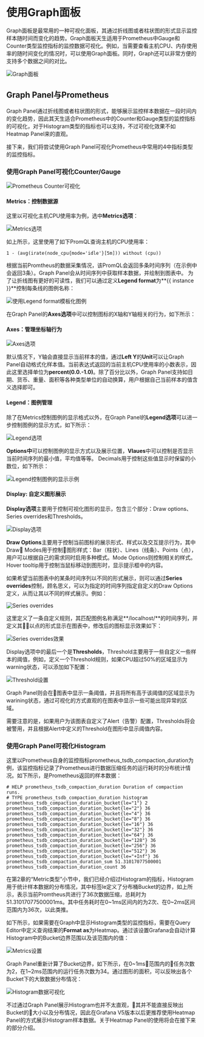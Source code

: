 # 使用Graph面板

Graph面板是最常用的一种可视化面板，其通过折线图或者柱状图的形式显示监控样本随时间而变化的趋势。Graph面板天生适用于Prometheus中Gauge和Counter类型监控指标的监控数据可视化。例如，当需要查看主机CPU、内存使用率的随时间变化的情况时，可以使用Graph面板。同时，Graph还可以非常方便的支持多个数据之间的对比。

![Graph面板](http://p2n2em8ut.bkt.clouddn.com/grafana_graph_panel.png)

## Graph Panel与Prometheus

Graph Panel通过折线图或者柱状图的形式，能够展示监控样本数据在一段时间内的变化趋势，因此其天生适合Prometheus中的Counter和Gauge类型的监控指标的可视化，对于Histogram类型的指标也可以支持，不过可视化效果不如Heatmap Panel来的直观。

接下来，我们将尝试使用Graph Panel可视化Prometheus中常用的4中指标类型的监控指标。

### 使用Graph Panel可视化Counter/Gauge

![Prometheus Counter可视化](http://p2n2em8ut.bkt.clouddn.com/grafana_graph_counter_demo_v2.png)

#### Metrics：控制数据源

这里以可视化主机CPU使用率为例，选中**Metrics选项**：

![Metrics选项](http://p2n2em8ut.bkt.clouddn.com/grafana_graph_counter_demo_metrics.png)

如上所示，这里使用了如下PromQL查询主机的CPU使用率：

```
1 - (avg(irate(node_cpu{mode='idle'}[5m])) without (cpu))
```

根据当前Promtheus的数据采集情况，该PromQL会返回多条时间序列（在示例中会返回3条）。Graph Panel会从时间序列中获取样本数据，并绘制到图表中。 为了让折线图有更好的可读性，我们可以通过定义**Legend format**为**{{ instance }}**控制每条线的图例名称：

![使用Legend format模板化图例](http://p2n2em8ut.bkt.clouddn.com/grafana_graph_counter_demo_metrics_legend.png)

在Graph Panel的**Axes选项**中可以控制图标的X轴和Y轴相关的行为，如下所示：

#### Axes：管理坐标轴行为

![Axes选项](http://p2n2em8ut.bkt.clouddn.com/grafana_graph_counter_demo_axes.png)

默认情况下，Y轴会直接显示当前样本的值，通过**Left Y**的**Unit**可以让Graph Panel自动格式化样本值。当前表达式返回的当前主机CPU使用率的小数表示，因此这里选择单位为**percent(0.0.-1.0)**。除了百分比以外，Graph Panel支持如日期、货币、重量、面积等各种类型单位的自动换算，用户根据自己当前样本的值含义选择即可。

#### Legend：图例管理

除了在Metrics控制图例的显示格式以外，在Graph Panel的**Legend选项**可以进一步控制图例的显示方式，如下所示：

![Legend选项](http://p2n2em8ut.bkt.clouddn.com/grafana_graph_counter_demo_legend.png)

**Options中**可以控制图例的显示方式以及展示位置，**Vlaues**中可以控制是否显示当前时间序列的最小值，平均值等等。 Decimals用于控制这些值显示时保留的小数位，如下所示：

![Legend控制图例的显示示例](http://p2n2em8ut.bkt.clouddn.com/grafana_graph_counter_demo_legend_sample.png)

#### Display: 自定义图形展示

**Display选项**主要用于控制可视化图形的显示，包含三个部分：Draw options、Series overrides和Thresholds。

![Display选项](http://p2n2em8ut.bkt.clouddn.com/grafana_graph_counter_demo_display_draw.png)

**Draw Options**主要用于控制当前图标的展示形式、样式以及交互提示行为，其中Draw Modes用于控制图形样式：Bar（柱状）、Lines（线条）、Points（点），用户可以根据自己的需求同时启用多种模式。Mode Options则控制相关的样式。Hover tooltip用于控制当鼠标移动到图形时，显示提示框中的内容。

如果希望当前图表中的某条时间序列以不同的形式展示，则可以通过**Series overrides**控制，顾名思义，可以为指定的时间序列指定自定义的Draw Options定义，从而让其以不同的样式展示。例如：

![Series overrides](http://p2n2em8ut.bkt.clouddn.com/grafana_series_overrides.png)

这里定义了一条自定义规则，其匹配图例名称满足**/localhost/**的时间序列，并定义其以点的形式显示在图表中，修改后的图标显示效果如下：

![Series overrides效果](http://p2n2em8ut.bkt.clouddn.com/grafana_series_overrides_demo.png)

Display选项中的最后一个是**Thresholds**，Threshold主要用于一些自定义一些样本的阈值，例如，定义一个Threshold规则，如果CPU超过50%的区域显示为warning状态，可以添加如下配置：

![Threshold设置](http://p2n2em8ut.bkt.clouddn.com/grafana_thresholds_demo.png)

Graph Panel则会在图表中显示一条阈值，并且将所有高于该阈值的区域显示为warining状态，通过可视化的方式直观的在图表中显示一些可能出现异常的区域。

需要注意的是，如果用户为该图表自定义了Alert（告警）配置，Thresholds将会被警用，并且根据Alert中定义的Threshold在图形中显示阈值内容。

### 使用Graph Panel可视化Histogram

这里以Prometheus自身的监控指标prometheus_tsdb_compaction_duration为例，该监控指标记录了Prometheus进行数据压缩任务的运行耗时的分布统计情况。如下所示，是Prometheus返回的样本数据：

```
# HELP prometheus_tsdb_compaction_duration Duration of compaction runs.
# TYPE prometheus_tsdb_compaction_duration histogram
prometheus_tsdb_compaction_duration_bucket{le="1"} 2
prometheus_tsdb_compaction_duration_bucket{le="2"} 36
prometheus_tsdb_compaction_duration_bucket{le="4"} 36
prometheus_tsdb_compaction_duration_bucket{le="8"} 36
prometheus_tsdb_compaction_duration_bucket{le="16"} 36
prometheus_tsdb_compaction_duration_bucket{le="32"} 36
prometheus_tsdb_compaction_duration_bucket{le="64"} 36
prometheus_tsdb_compaction_duration_bucket{le="128"} 36
prometheus_tsdb_compaction_duration_bucket{le="256"} 36
prometheus_tsdb_compaction_duration_bucket{le="512"} 36
prometheus_tsdb_compaction_duration_bucket{le="+Inf"} 36
prometheus_tsdb_compaction_duration_sum 51.31017077500001
prometheus_tsdb_compaction_duration_count 36
```

在第2章的“Metric类型”小节中，我们已经介绍过Histogram的指标，Histogram用于统计样本数据的分布情况，其中标签le定义了分布桶Bucket的边界，如上所示，表示当前Promtheus共进行了36次数据压缩，总耗时为51.31017077500001ms。其中任务耗时在0~1ms区间内的为2次、在0~2ms区间范围内为36次，以此类推。

如下所示，如果需要在Graph中显示Histogram类型的监控指标，需要在Query Editor中定义查询结果的**Format as**为Heatmap。通过该设置Grafana会自动计算Histogram中的Bucket边界范围以及该范围内的值：

![Metrics设置](http://p2n2em8ut.bkt.clouddn.com/grafana_bucket_setting.png)

Graph Panel重新计算了Bucket边界，如下所示，在0~1ms范围内的任务次数为2，在1~2ms范围内的运行任务次数为34。通过图形的面积，可以反映出各个Bucket下的大致数据分布情况：

![Histogram数据可视化](http://p2n2em8ut.bkt.clouddn.com/grafana_bucket_demo.png)

不过通过Graph Panel展示Histogram也并不太直观，其并不能直接反映出Bucket的大小以及分布情况，因此在Grafana V5版本以后更推荐使用Heatmap Panel的方式展示Histogram样本数据。关于Heatmap Panel的使用将会在接下来的部分介绍。